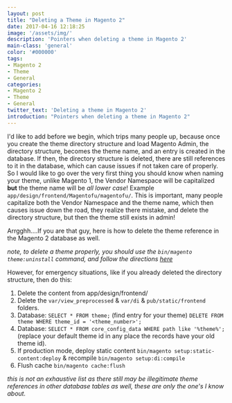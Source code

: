 ```yaml
---
layout: post
title: "Deleting a Theme in Magento 2"
date: 2017-04-16 12:18:25
image: '/assets/img/'
description: 'Pointers when deleting a theme in Magento 2'
main-class: 'general'
color: '#000000'
tags:
- Magento 2
- Theme
- General
categories:
- Magento 2
- Theme
- General
twitter_text: 'Deleting a theme in Magento 2'
introduction: "Pointers when deleting a theme in Magento 2"
---
```


I'd like to add before we begin, which trips many people up, because once you create the theme directory structure and load Magento Admin, the directory structure, becomes the theme name, and an entry is created in the database.
If then, the directory structure is deleted, there are still references to it in the database, which can cause issues if not taken care of properly. So I would like to go over the very first thing you should know when naming your theme, unlike Magento 1,
the Vendor Namespace will be capitalized <b>but</b> the theme name will be *all lower case*!  Example `app/design/frontend/Magentofu/magentofu/`. This is important, many people capitalize both the Vendor Namespace and the theme name, which then causes issue down the road, they realize there mistake, and delete the directory structure, but then the theme still exists in admin! 

Arrgghh....If you are that guy, here is how to delete the theme reference in the Magento 2 database as well.

*note, to delete a theme properly, you should use the `bin/magento theme:uninstall` command, and follow the directions [here](http://devdocs.magento.com/guides/v2.0/install-gde/install/cli/install-cli-theme-uninstall.html)*

However, for emergency situations, like if you already deleted the directory structure, then do this:

1.  Delete the content from app/design/frontend/<Vendor>
2.  Delete the `var/view_preprocessed` & `var/di` & `pub/static/frontend` folders.
3.  Database: `SELECT * FROM theme;` (find entry for your theme) `DELETE FROM theme WHERE theme_id = '<theme_number>';`
4.  Database: `SELECT * FROM core_config_data WHERE path like '%theme%';` (replace your default theme id in any place the records have your old theme id).
5.  If production mode, deploy static content `bin/magento setup:static-content:deploy` &  recompile `bin/magento setup:di:compile`
5.  Flush cache `bin/magento cache:flush`

*this is not an exhaustive list as there still may be illegitimate theme references in other database tables as well, these are only the one's I know about.*
